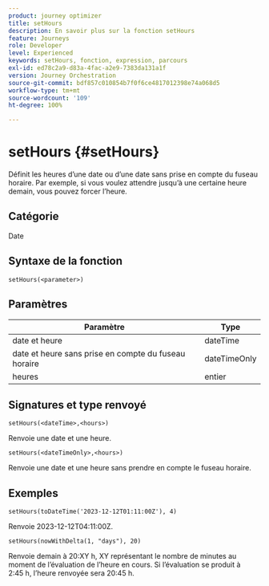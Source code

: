 ```yaml
---
product: journey optimizer
title: setHours
description: En savoir plus sur la fonction setHours
feature: Journeys
role: Developer
level: Experienced
keywords: setHours, fonction, expression, parcours
exl-id: ed78c2a9-d83a-4fac-a2e9-7383da131a1f
version: Journey Orchestration
source-git-commit: bdf857c010854b7f0f6ce4817012398e74a068d5
workflow-type: tm+mt
source-wordcount: '109'
ht-degree: 100%

---
```


# setHours {#setHours}

Définit les heures d’une date ou d’une date sans prise en compte du fuseau horaire. Par exemple, si vous voulez attendre jusqu’à une certaine heure demain, vous pouvez forcer l’heure.

## Catégorie

Date

## Syntaxe de la fonction

`setHours(<parameter>)`

## Paramètres

| Paramètre | Type |
|--- |--- |
| date et heure | dateTime |
| date et heure sans prise en compte du fuseau horaire | dateTimeOnly |
| heures | entier |

## Signatures et type renvoyé

`setHours(<dateTime>,<hours>)`

Renvoie une date et une heure.

`setHours(<dateTimeOnly>,<hours>)`

Renvoie une date et une heure sans prendre en compte le fuseau horaire.

## Exemples

`setHours(toDateTime('2023-12-12T01:11:00Z'), 4)`

Renvoie 2023-12-12T04:11:00Z.

`setHours(nowWithDelta(1, "days"), 20)`

Renvoie demain à 20:XY h, XY représentant le nombre de minutes au moment de lʼévaluation de lʼheure en cours. Si lʼévaluation se produit à 2:45 h, lʼheure renvoyée sera 20:45 h.
